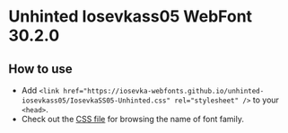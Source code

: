 # Unhinted Iosevkass05 WebFont 30.2.0

## How to use

- Add `<link href="https://iosevka-webfonts.github.io/unhinted-iosevkass05/IosevkaSS05-Unhinted.css" rel="stylesheet" />` to your `<head>`.
- Check out the [CSS file](./IosevkaSS05-Unhinted.css) for browsing the name of font family.
